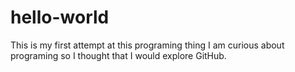 # hello-world
This is my first attempt at this programing thing
I am curious about programing so I thought that I would explore GitHub.
